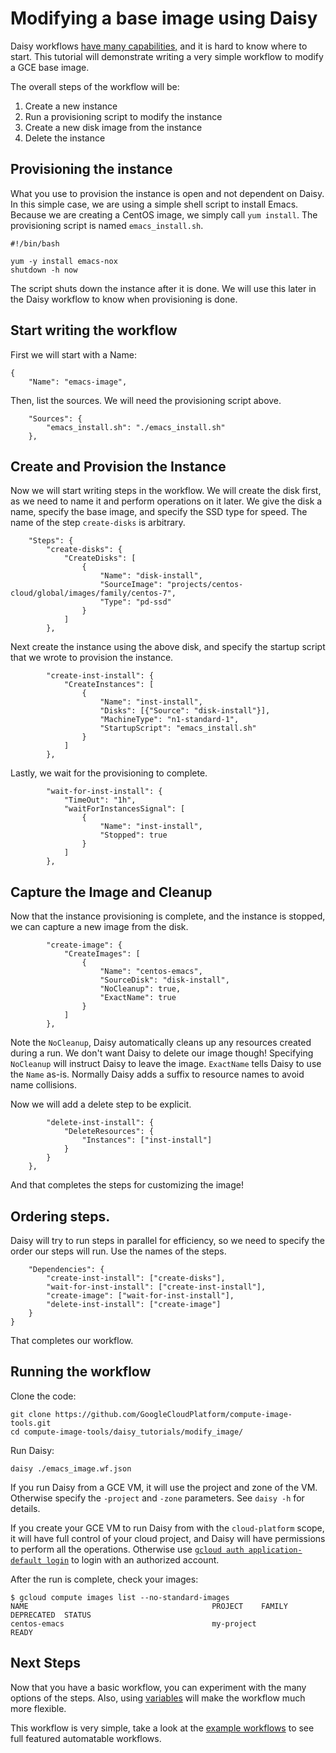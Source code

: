 # Modifying a base image using Daisy

Daisy workflows [have many
capabilities,](https://github.com/GoogleCloudPlatform/compute-image-tools/tree/master/daisy#workflow-config-overview)
and it is hard to know where to start. This tutorial will demonstrate
writing a very simple workflow to modify a GCE base image.

The overall steps of the workflow will be:

1. Create a new instance
2. Run a provisioning script to modify the instance
3. Create a new disk image from the instance
4. Delete the instance

## Provisioning the instance

What you use to provision the instance is open and not dependent on
Daisy. In this simple case, we are using a simple shell script to
install Emacs. Because we are creating a CentOS image, we simply call
`yum install`. The provisioning script is named `emacs_install.sh`.

```shell
#!/bin/bash

yum -y install emacs-nox
shutdown -h now
```

The script shuts down the instance after it is done. We will use this
later in the Daisy workflow to know when provisioning is done.

## Start writing the workflow

First we will start with a Name:

```
{
    "Name": "emacs-image",
```

Then, list the sources. We will need the provisioning script above.

```
    "Sources": {
        "emacs_install.sh": "./emacs_install.sh"
    },
```

## Create and Provision the Instance

Now we will start writing steps in the workflow. We will create the
disk first, as we need to name it and perform operations on it
later. We give the disk a name, specify the base image, and specify
the SSD type for speed. The name of the step `create-disks` is
arbitrary.

```
    "Steps": {
        "create-disks": {
            "CreateDisks": [
                {
                    "Name": "disk-install",
                    "SourceImage": "projects/centos-cloud/global/images/family/centos-7",
                    "Type": "pd-ssd"
                }
            ]
        },
```

Next create the instance using the above disk, and specify the startup
script that we wrote to provision the instance.

```
        "create-inst-install": {
            "CreateInstances": [
                {
                    "Name": "inst-install",
                    "Disks": [{"Source": "disk-install"}],
                    "MachineType": "n1-standard-1",
                    "StartupScript": "emacs_install.sh"
                }
            ]
        },
```

Lastly, we wait for the provisioning to complete.

```
        "wait-for-inst-install": {
            "TimeOut": "1h",
            "waitForInstancesSignal": [
                {
                    "Name": "inst-install",
                    "Stopped": true
                }
            ]
        },
```

## Capture the Image and Cleanup

Now that the instance provisioning is complete, and the instance is
stopped, we can capture a new image from the disk.

```
        "create-image": {
            "CreateImages": [
                {
                    "Name": "centos-emacs",
                    "SourceDisk": "disk-install",
                    "NoCleanup": true,
                    "ExactName": true
                }
            ]
        },
```

Note the `NoCleanup`, Daisy automatically cleans up any resources
created during a run. We don't want Daisy to delete our image though!
Specifying `NoCleanup` will instruct Daisy to leave the
image. `ExactName` tells Daisy to use the `Name` as-is. Normally Daisy
adds a suffix to resource names to avoid name collisions.

Now we will add a delete step to be explicit.

```
        "delete-inst-install": {
            "DeleteResources": {
                "Instances": ["inst-install"]
            }
        }
    },
```

And that completes the steps for customizing the image!

## Ordering steps.

Daisy will try to run steps in parallel for efficiency, so we need to
specify the order our steps will run. Use the names of the steps.

```
    "Dependencies": {
        "create-inst-install": ["create-disks"],
        "wait-for-inst-install": ["create-inst-install"],
        "create-image": ["wait-for-inst-install"],
        "delete-inst-install": ["create-image"]
    }
}
```

That completes our workflow.

## Running the workflow

Clone the code:

```
git clone https://github.com/GoogleCloudPlatform/compute-image-tools.git
cd compute-image-tools/daisy_tutorials/modify_image/
```

Run Daisy:

```
daisy ./emacs_image.wf.json
```

If you run Daisy from a GCE VM, it will use the project and zone of
the VM. Otherwise specify the `-project` and `-zone` parameters. See
`daisy -h` for details.

If you create your GCE VM to run Daisy from with the `cloud-platform`
scope, it will have full control of your cloud project, and Daisy will
have permissions to perform all the operations. Otherwise use [`gcloud
auth application-default
login`](https://cloud.google.com/sdk/gcloud/reference/auth/application-default/login)
to login with an authorized account.

After the run is complete, check your images:

```shell
$ gcloud compute images list --no-standard-images
NAME                                         PROJECT    FAMILY    DEPRECATED  STATUS
centos-emacs                                 my-project                        READY
```

## Next Steps

Now that you have a basic workflow, you can experiment with the many
options of the steps. Also, using
[variables](https://github.com/GoogleCloudPlatform/compute-image-tools/tree/master/daisy#vars)
will make the workflow much more flexible.

This workflow is very simple, take a look at the [example
workflows](https://github.com/GoogleCloudPlatform/compute-image-tools/tree/master/daisy_workflows)
to see full featured automatable workflows.
